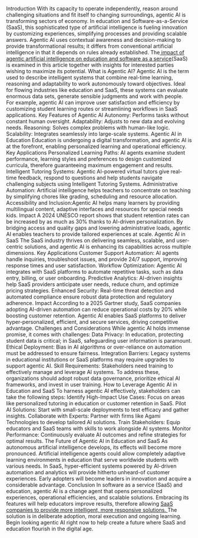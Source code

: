 

Introduction
With its capacity to operate independently, reason around challenging situations and fit itself to changing surroundings, agentic AI is transforming sectors of economy. In education and Software-as-a-Service (SaaS), this sophisticated type of artificial intelligence is fueling innovation by customizing experiences, simplifying processes and providing scalable answers. Agentic AI uses contextual awareness and decision-making to provide transformational results; it differs from conventional artificial intelligence in that it depends on rules already established. The<a href="https://agamitechnologies.com/blog/agentic-ai-in-education-and-saas"> impact of agentic artificial intelligence on education and software as a service</a>(SaaS) is examined in this article together with insights for interested parties wishing to maximize its potential.
What is Agentic AI?
Agentic AI is the term used to describe intelligent systems that combine real-time learning, reasoning and adaptability to work autonomously toward objectives. Ideal for flowing industries like education and SaaS, these systems can evaluate enormous data sets, generate sensible judgments and work with people. For example, agentic AI can improve user satisfaction and efficiency by customizing student learning routes or streamlining workflows in SaaS applications.
Key Features of Agentic AI
Autonomy: Performs tasks without constant human oversight.
Adaptability: Adjusts to new data and evolving needs.
Reasoning: Solves complex problems with human-like logic.
Scalability: Integrates seamlessly into large-scale systems.
Agentic AI in Education
Education is undergoing a digital transformation, and agentic AI is at the forefront, enabling personalized learning and operational efficiency.
Key Applications
Personalized Learning Paths: AI agents examine student performance, learning styles and preferences to design customized curricula, therefore guaranteeing maximum engagement and results.
Intelligent Tutoring Systems: Agentic AI-powered virtual tutors give real-time feedback, respond to questions and help students navigate challenging subjects using Intelligent Tutoring Systems.
Administrative Automation: Artificial intelligence helps teachers to concentrate on teaching by simplifying chores like grading, scheduling and resource allocation.
Accessibility and Inclusion:Agentic AI helps many learners by providing multilingual content, adaptive interfaces and resources for special needs kids.
Impact
A 2024 UNESCO report shows that student retention rates can be increased by as much as 30% thanks to AI-driven personalization. By bridging access and quality gaps and lowering administrative loads, agentic AI enables teachers to provide tailored experiences at scale.
Agentic AI in SaaS
The SaaS industry thrives on delivering seamless, scalable, and user-centric solutions, and agentic AI is enhancing its capabilities across multiple dimensions.
Key Applications
Customer Support Automation: AI agents handle inquiries, troubleshoot issues, and provide 24/7 support, improving response times and user satisfaction.
Workflow Optimization: Agentic AI integrates with SaaS platforms to automate repetitive tasks, such as data entry, billing, or user onboarding.
Predictive Analytics: AI-driven insights help SaaS providers anticipate user needs, reduce churn, and optimize pricing strategies.
Enhanced Security: Real-time threat detection and automated compliance ensure robust data protection and regulatory adherence.
Impact
According to a 2025 Gartner study, SaaS companies adopting AI-driven automation can reduce operational costs by 20% while boosting customer retention. Agentic AI enables SaaS platforms to deliver hyper-personalized, efficient, and secure services, driving competitive advantage.
Challenges and Considerations
While agentic AI holds immense promise, it comes with challenges:
Data Privacy: In education, protecting student data is critical; in SaaS, safeguarding user information is paramount.
Ethical Deployment: Bias in AI algorithms or over-reliance on automation must be addressed to ensure fairness.
Integration Barriers: Legacy systems in educational institutions or SaaS platforms may require upgrades to support agentic AI.
Skill Requirements: Stakeholders need training to effectively manage and leverage AI systems.
To address these, organizations should adopt robust data governance, prioritize ethical AI frameworks, and invest in user training.
How to Leverage Agentic AI in Education and SaaS
To harness agentic AI effectively, stakeholders can take the following steps:
Identify High-Impact Use Cases: Focus on areas like personalized tutoring in education or customer retention in SaaS.
Pilot AI Solutions: Start with small-scale deployments to test efficacy and gather insights.
Collaborate with Experts: Partner with firms like Agami Technologies to develop tailored AI solutions.
Train Stakeholders: Equip educators and SaaS teams with skills to work alongside AI systems.
Monitor Performance: Continuously evaluate AI outcomes and refine strategies for optimal results.
The Future of Agentic AI in Education and SaaS
As autonomous artificial intelligence develops, its effects will become more pronounced. Artificial intelligence agents could allow completely adaptive learning environments in education that serve worldwide students with various needs. In SaaS, hyper-efficient systems powered by AI-driven automation and analytics will provide hitherto unheard-of customer experiences. Early adopters will become leaders in innovation and acquire a considerable advantage.
Conclusion
In software as a service (SaaS) and education, agentic AI is a change agent that opens personalized experiences, operational efficiencies, and scalable solutions. Embracing its features will help educators improve results, therefore allowing <a href="https://agamitechnologies.com/blog/agentic-ai-in-education-and-saas">SaaS companies to provide more intelligent, more responsive solutions. </a> The solution is in deliberate adoption, moral execution and ongoing learning. Begin looking agentic AI right now to help create a future where SaaS and education flourish in the digital age.
